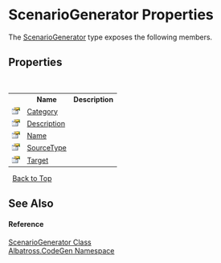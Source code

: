 # ScenarioGenerator Properties
 

The <a href="E84A585A">ScenarioGenerator</a> type exposes the following members.


## Properties
&nbsp;<table><tr><th></th><th>Name</th><th>Description</th></tr><tr><td>![Public property](media/pubproperty.gif "Public property")</td><td><a href="4BD8623F">Category</a></td><td /></tr><tr><td>![Public property](media/pubproperty.gif "Public property")</td><td><a href="3A16E22F">Description</a></td><td /></tr><tr><td>![Public property](media/pubproperty.gif "Public property")</td><td><a href="BF869F11">Name</a></td><td /></tr><tr><td>![Public property](media/pubproperty.gif "Public property")</td><td><a href="5FDFF4E">SourceType</a></td><td /></tr><tr><td>![Public property](media/pubproperty.gif "Public property")</td><td><a href="4DF49793">Target</a></td><td /></tr></table>&nbsp;
<a href="#scenariogenerator-properties">Back to Top</a>

## See Also


#### Reference
<a href="E84A585A">ScenarioGenerator Class</a><br /><a href="DCDDD28E">Albatross.CodeGen Namespace</a><br />